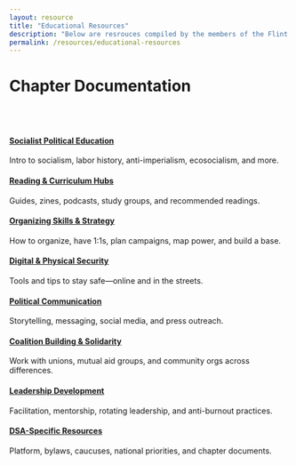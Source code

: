 ```yaml
---
layout: resource
title: "Educational Resources"
description: "Below are resrouces compiled by the members of the Flint Hills DSA to engage in education around the various topics that impact socialists. "
permalink: /resources/educational-resources
---
```


# Chapter Documentation  

<br>
<br>
<!-- Grid of sub-sections -->
<div class="row justify-content-center align-items-start">


<!-- Socialist Political Education -->
<div class="col-sm-12 col-md-6 mb-4 text-center">
  <h4>
    <a href="{{ '/resources/political-education/' | relative_url }}">
      Socialist Political Education
    </a>
  </h4>
  <p>Intro to socialism, labor history, anti-imperialism, ecosocialism, and more.</p>
</div>
  
<!-- Reading & Curriculum Hubs -->
<div class="col-sm-12 col-md-6 mb-4 text-center">
  <h4>
    <a href="{{ '/resources/reading-curriculum/' | relative_url }}">
      Reading & Curriculum Hubs
    </a>
  </h4>
  <p>Guides, zines, podcasts, study groups, and recommended readings.</p>
</div>

<!-- Organizing Skills & Strategy -->
<div class="col-sm-12 col-md-6 mb-4 text-center">
  <h4>
    <a href="{{ '/resources/organizing-skills/' | relative_url }}">
      Organizing Skills & Strategy
    </a>
  </h4>
  <p>How to organize, have 1:1s, plan campaigns, map power, and build a base.</p>
</div>

<!-- Digital & Physical Security -->
<div class="col-sm-12 col-md-6 mb-4 text-center">
  <h4>
    <a href="{{ '/resources/security/' | relative_url }}">
      Digital & Physical Security
    </a>
  </h4>
  <p>Tools and tips to stay safe—online and in the streets.</p>
</div>

<!-- Political Communication -->
<div class="col-sm-12 col-md-6 mb-4 text-center">
  <h4>
    <a href="{{ '/resources/political-communication/' | relative_url }}">
      Political Communication
    </a>
  </h4>
  <p>Storytelling, messaging, social media, and press outreach.</p>
</div>

<!-- Coalition Building & Solidarity -->
<div class="col-sm-12 col-md-6 mb-4 text-center">
  <h4>
    <a href="{{ '/resources/coalition-building/' | relative_url }}">
      Coalition Building & Solidarity
    </a>
  </h4>
  <p>Work with unions, mutual aid groups, and community orgs across differences.</p>
</div>

<!-- Leadership Development -->
<div class="col-sm-12 col-md-6 mb-4 text-center">
  <h4>
    <a href="{{ '/resources/leadership-development/' | relative_url }}">
      Leadership Development
    </a>
  </h4>
  <p>Facilitation, mentorship, rotating leadership, and anti-burnout practices.</p>
</div>

  
<!-- DSA-Specific Resources -->
<div class="col-sm-12 col-md-6 mb-4 text-center">
  <h4>
    <a href="{{ '/resources/dsa-resources/' | relative_url }}">
      DSA-Specific Resources
    </a>
  </h4>
  <p>Platform, bylaws, caucuses, national priorities, and chapter documents.</p>
</div>

</div>

